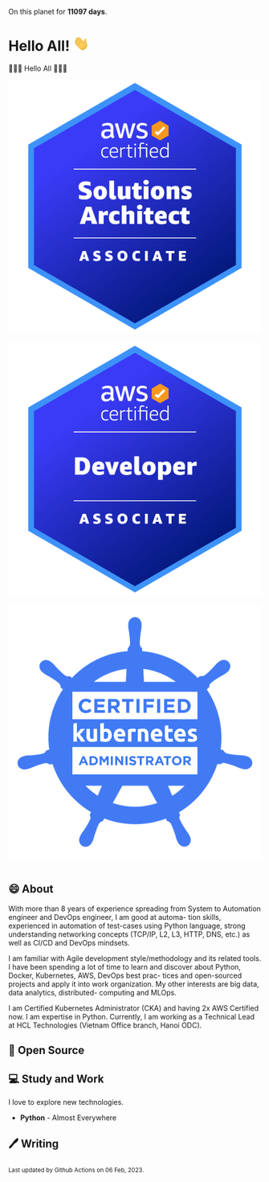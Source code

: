 On this planet for **11097 days**.

# Hello All! <img src="assets/wave.gif" width="32px" alt="">

👋👋👋 Hello All 👋👋👋

<img src="assets/aws-saa.png" style="margin-bottom:16px;" alt="">
<img src="assets/aws-dva.png" style="margin-bottom:16px;" alt="">
<img src="assets/cka.png" style="margin-bottom:16px;" alt="">


## 😄 About

With more than 8 years of experience spreading from System to Automation engineer and DevOps engineer, I am good at automa-
tion skills, experienced in automation of test-cases using Python language, strong understanding networking concepts (TCP/IP,
L2, L3, HTTP, DNS, etc.) as well as CI/CD and DevOps mindsets. 

I am familiar with Agile development style/methodology and its
related tools. I have been spending a lot of time to learn and discover about Python, Docker, Kubernetes, AWS, DevOps best prac-
tices and open-sourced projects and apply it into work organization. My other interests are big data, data analytics, distributed-
computing and MLOps.

I am Certified Kubernetes Administrator (CKA) and having 2x AWS Certified now. I am expertise in Python. Currently, I am working
as a Technical Lead at HCL Technologies (Vietnam Office branch, Hanoi ODC).

## 🙏 Open Source


## 💻 Study and Work

I love to explore new technologies. 

- **Python** - Almost Everywhere

## 🖊️ Writing

<sub>Last updated by Github Actions on 06 Feb, 2023.</sub>